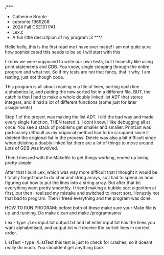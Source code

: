 /***
* Catherine Bronte 
* cebronte 1969208
* 2024 Fall CSE101 PA1
* Lex.c
* A fun little descritpion of my program :3
***/

Hello hello, this is the first read me I have ever made! I am not quite sure how sophisticated this needs to be so I will start with this

I know we were supposed to write our own tests, but I honestly like using print statements and GDB. You know, single stepping through the entire program and what not. So if my tests are not that fancy, that it why. I am testing, just not though code.

This program is all about reading in a file of lines, sorting each line alphabetically, and putting the new sorted list in a different file. BUT, the catch is that I had to make a whole doubly linked list ADT that stores integers, and it had a lot of different functions (some just for later assignments)

Step 1 of the project was making the list ADT. I did the bad way and made every single function, THEN tested it. I dont know, I like debugging all at once. You see a stack of problems get smaller and smaller. PrintList was particularly difficult as my origional method had to be scrapped since it deleted the origional list in the process. Delete was also a bit difficult since when deleting a doubly linked list there are a lot of things to move around. Lots of GDB was involved.

Then I messed with the Makefile to get things working, ended up being pretty simple.

After that I built Lex, which was way more difficult that I thought it would be. I totally forgot how to do char and string arrays, so I had to spend an hour figuring out how to put the lines into a string array. But after that bit everything went pretty smoothly. I triend making a bubble sort algorithm at first, but then I realized my mistake and switched to insert sort. Honestly not that bad to program. Then I freed everything and the program was done. 

HOW TO RUN PROGRAM:
before both of these make sure your Make file is up and running. Do make clean and make /programname/

Lex - type ./Lex input.txt output.txt and hit enter
input.txt has the lines you want alphabetised, and output.txt will receive the sorted lines in correct order.

ListTest - type ./ListTest 
this test is just to check for crashes, so it doesnt really do much. You shouldent get anything back






